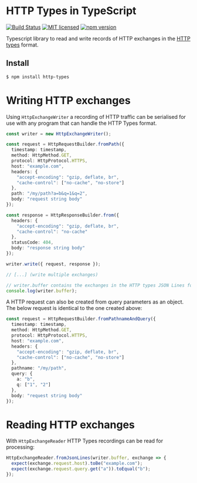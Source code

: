 # HTTP Types in TypeScript
[![Build Status](https://github.com/Meeshkan/ts-http-types/workflows/Node.js%20CI/badge.svg)](https://github.com/Meeshkan/ts-http-types/actions?query=workflow%3A%22Node.js+CI%22)
[![MIT licensed](http://img.shields.io/:license-MIT-blue.svg)](LICENSE)
[![npm version](https://img.shields.io/npm/v/http-types)](https://npmjs.org/http-types)

Typescript library to read and write records of HTTP exchanges in the [HTTP types](https://meeshkan.github.io/http-types/) format.

## Install
```sh
$ npm install http-types
```

# Writing HTTP exchanges
Using `HttpExchangeWriter` a recording of HTTP traffic can be serialised for use with any program that can handle the HTTP Types format.
```typescript
const writer = new HttpExchangeWriter();

const request = HttpRequestBuilder.fromPath({
  timestamp: timestamp,
  method: HttpMethod.GET,
  protocol: HttpProtocol.HTTPS,
  host: "example.com",
  headers: {
    "accept-encoding": "gzip, deflate, br",
    "cache-control": ["no-cache", "no-store"]
  },
  path: "/my/path?a=b&q=1&q=2",
  body: "request string body"
});

const response = HttpResponseBuilder.from({
  headers: {
    "accept-encoding": "gzip, deflate, br",
    "cache-control": "no-cache"
  },
  statusCode: 404,
  body: "response string body"
});

writer.write({ request, response });

// [...] (write multiple exchanges)

// writer.buffer contains the exchanges in the HTTP types JSON Lines format.
console.log(writer.buffer);
```

A HTTP request can also be created from query parameters as an object. The below request is identical to the one created above:

```typescript
const request = HttpRequestBuilder.fromPathnameAndQuery({
  timestamp: timestamp,
  method: HttpMethod.GET,
  protocol: HttpProtocol.HTTPS,
  host: "example.com",
  headers: {
    "accept-encoding": "gzip, deflate, br",
    "cache-control": ["no-cache", "no-store"]
  },
  pathname: "/my/path",
  query: {
    a: "b",
    q: ["1", "2"]
  },
  body: "request string body"
});
```

# Reading HTTP exchanges
With `HttpExchangeReader` HTTP Types recordings can be read for processing:
```typescript
HttpExchangeReader.fromJsonLines(writer.buffer, exchange => {
  expect(exchange.request.host).toBe("example.com");
  expect(exchange.request.query.get("a")).toEqual("b");
});
```
